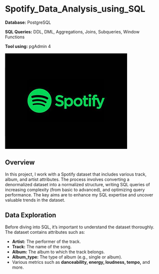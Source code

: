 # Spotify_Data_Analysis_using_SQL

**Database:** PostgreSQL

**SQL Queries:** DDL, DML, Aggregations, Joins, Subqueries, Window Functions

**Tool using:** pgAdmin 4

![Spotify](https://github.com/Issita/Spotify_Data_Analysis_using_SQL/blob/main/spotify.png)

## Overview

In this project, I work with a Spotify dataset that includes various track, album, and artist attributes. The process involves converting a denormalized dataset into a normalized structure, writing SQL queries of increasing complexity (from basic to advanced), and optimizing query performance. The key aims are to enhance my SQL expertise and uncover valuable trends in the dataset.


## Data Exploration

Before diving into SQL, it’s important to understand the dataset thoroughly. The dataset contains attributes such as:

- **Artist:** The performer of the track.
- **Track:** The name of the song.
- **Album:** The album to which the track belongs.
- **Album_type:** The type of album (e.g., single or album).
- Various metrics such as **danceability, energy, loudness, tempo,** and more.
